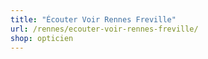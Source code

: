 ```yaml
---
title: "Écouter Voir Rennes Freville"
url: /rennes/ecouter-voir-rennes-freville/
shop: opticien
---
```

